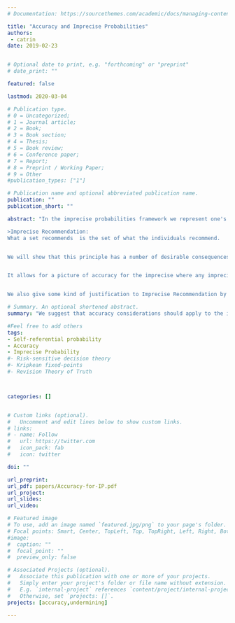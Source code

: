 ```yaml
---
# Documentation: https://sourcethemes.com/academic/docs/managing-content/

title: "Accuracy and Imprecise Probabilities"
authors:
 - catrin
date: 2019-02-23


# Optional date to print, e.g. "forthcoming" or "preprint"
# date_print: ""

featured: false

lastmod: 2020-03-04

# Publication type.
# 0 = Uncategorized;
# 1 = Journal article;
# 2 = Book;
# 3 = Book section;
# 4 = Thesis;
# 5 = Book review;
# 6 = Conference paper;
# 7 = Report;
# 8 = Preprint / Working Paper;
# 9 = Other
#publication_types: ["1"]

# Publication name and optional abbreviated publication name.
publication: ""
publication_short: ""

abstract: "In the imprecise probabilities framework we represent one's belief state as a set of precise probabilities. This paper considers the following rather natural principle to tell us about what imprecise options an imprecise probability recommends:

>Imprecise Recommendation:
What a set recommends  is the set of what the individuals recommend.


We will show that this principle has a number of desirable consequences for the imprecise probabilist once we tie it with accuracy-theoretic considerations.


It allows for a picture of accuracy for the imprecise where any imprecise probability recommends itself, and we can obtain arguments for various principles of rationality such as Imprecise Probabilism and Imprecise Conditionalization. It can also allow for some rationally permissible options in certain scenarios which have formed a challenge case for accuracy-theory, or more generally for rationality considerations. In such scenarios, which bear a close relationship to the liar paradox, any precise probability undermines itself, but by using Imprecise Recommendation, we see that imprecise probabilities can be self-recommending, and thus candidates for rationally permissible options.


We also give some kind of justification to Imprecise Recommendation by providing a story thinking about the imprecise credence as a group, or credal-committee, where each committee member (precise probability) has opinions about what is better or worse, and they come together to make a decision on which groups are better and worse."

# Summary. An optional shortened abstract.
summary: "We suggest that accuracy considerations should apply to the imprecise by using: what a set recommends is the set of what the individuals in it recommend. This results in a surprisingly nice picture of accuracy for the imprecise."

#Feel free to add others
tags:
- Self-referential probability
- Accuracy
- Imprecise Probability
#- Risk-sensitive decision theory
#- Kripkean fixed-points
#- Revision Theory of Truth



categories: []


# Custom links (optional).
#   Uncomment and edit lines below to show custom links.
# links:
# - name: Follow
#   url: https://twitter.com
#   icon_pack: fab
#   icon: twitter

doi: ""

url_preprint:
url_pdf: papers/Accuracy-for-IP.pdf
url_project:
url_slides:
url_video:

# Featured image
# To use, add an image named `featured.jpg/png` to your page's folder.
# Focal points: Smart, Center, TopLeft, Top, TopRight, Left, Right, BottomLeft, Bottom, BottomRight.
#image:
#  caption: ""
#  focal_point: ""
#  preview_only: false

# Associated Projects (optional).
#   Associate this publication with one or more of your projects.
#   Simply enter your project's folder or file name without extension.
#   E.g. `internal-project` references `content/project/internal-project/index.md`.
#   Otherwise, set `projects: []`.
projects: [accuracy,undermining]

---
```

